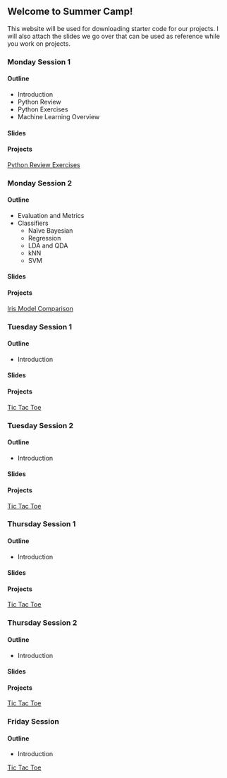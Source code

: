 ## Welcome to Summer Camp!

This website will be used for downloading starter code for our projects. I will also attach the slides we go over that can be used as reference while you work on projects.

### Monday Session 1

#### Outline
- Introduction
- Python Review
- Python Exercises
- Machine Learning Overview

#### Slides


#### Projects

[Python Review Exercises](/python-review-exercises.md)

### Monday Session 2

#### Outline
- Evaluation and Metrics
- Classifiers
    - Naïve Bayesian
    - Regression
    - LDA and QDA
    - kNN
    - SVM

#### Slides


#### Projects
[Iris Model Comparison](/iris.md)

### Tuesday Session 1

#### Outline
- Introduction

#### Slides


#### Projects
[Tic Tac Toe](starter-code/tictactoe.py)

### Tuesday Session 2

#### Outline
- Introduction

#### Slides


#### Projects
[Tic Tac Toe](starter-code/tictactoe.py)

### Thursday Session 1

#### Outline
- Introduction

#### Slides


#### Projects
[Tic Tac Toe](starter-code/tictactoe.py)

### Thursday Session 2

#### Outline
- Introduction

#### Slides


#### Projects
[Tic Tac Toe](starter-code/tictactoe.py)

### Friday Session

#### Outline
- Introduction

[Tic Tac Toe](starter-code/tictactoe.py)

<!-- Markdown is a lightweight and easy-to-use syntax for styling your writing. It includes conventions for

```markdown
Syntax highlighted code block

# Header 1
## Header 2
### Header 3

- Bulleted
- List

1. Numbered
2. List

**Bold** and _Italic_ and `Code` text

[Link](url) and ![Image](src)
```

For more details see [Basic writing and formatting syntax](https://docs.github.com/en/github/writing-on-github/getting-started-with-writing-and-formatting-on-github/basic-writing-and-formatting-syntax).

### Jekyll Themes

Your Pages site will use the layout and styles from the Jekyll theme you have selected in your [repository settings](https://github.com/KU-CS-Camp/KU-CS-Camp.github.io/settings/pages). The name of this theme is saved in the Jekyll `_config.yml` configuration file.

### Support or Contact

Having trouble with Pages? Check out our [documentation](https://docs.github.com/categories/github-pages-basics/) or [contact support](https://support.github.com/contact) and we’ll help you sort it out.
 -->
